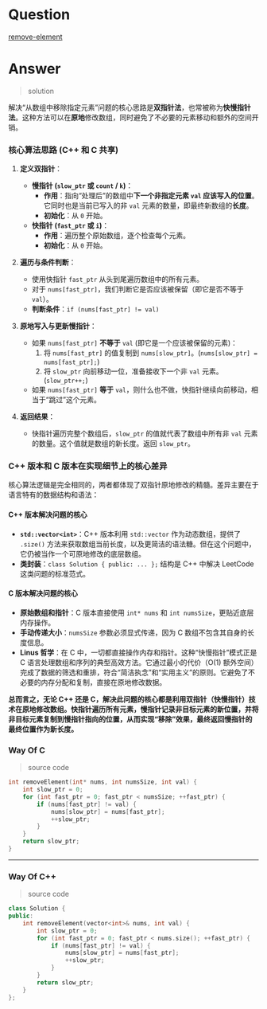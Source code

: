 # Question

[remove-element](https://leetcode.cn/problems/remove-element/)



# Answer

> solution

解决“从数组中移除指定元素”问题的核心思路是**双指针法**，也常被称为**快慢指针法**。这种方法可以在**原地**修改数组，同时避免了不必要的元素移动和额外的空间开销。

### **核心算法思路 (C++ 和 C 共享)**

1.  **定义双指针**：
    *   **慢指针 (`slow_ptr` 或 `count` / `k`)**：
        *   **作用**：指向“处理后”的数组中**下一个非指定元素 `val` 应该写入的位置**。它同时也是当前已写入的非 `val` 元素的数量，即最终新数组的**长度**。
        *   **初始化**：从 `0` 开始。
    *   **快指针 (`fast_ptr` 或 `i`)**：
        *   **作用**：遍历整个原始数组，逐个检查每个元素。
        *   **初始化**：从 `0` 开始。

2.  **遍历与条件判断**：
    *   使用快指针 `fast_ptr` 从头到尾遍历数组中的所有元素。
    *   对于 `nums[fast_ptr]`，我们判断它是否应该被保留（即它是否不等于 `val`）。
    *   **判断条件**：`if (nums[fast_ptr] != val)`

3.  **原地写入与更新慢指针**：
    *   如果 `nums[fast_ptr]` **不等于** `val` (即它是一个应该被保留的元素)：
        1.  将 `nums[fast_ptr]` 的值复制到 `nums[slow_ptr]`。(`nums[slow_ptr] = nums[fast_ptr];`)
        2.  将 `slow_ptr` 向前移动一位，准备接收下一个非 `val` 元素。(`slow_ptr++;`)
    *   如果 `nums[fast_ptr]` **等于** `val`，则什么也不做，快指针继续向前移动，相当于“跳过”这个元素。

4.  **返回结果**：
    *   快指针遍历完整个数组后，`slow_ptr` 的值就代表了数组中所有非 `val` 元素的数量。这个值就是数组的新长度。返回 `slow_ptr`。

### **C++ 版本和 C 版本在实现细节上的核心差异**

核心算法逻辑是完全相同的，两者都体现了双指针原地修改的精髓。差异主要在于语言特有的数据结构和语法：

#### **C++ 版本解决问题的核心**

*   **`std::vector<int>`**：C++ 版本利用 `std::vector` 作为动态数组，提供了 `.size()` 方法来获取数组当前长度，以及更简洁的语法糖。但在这个问题中，它仍被当作一个可原地修改的底层数组。
*   **类封装**：`class Solution { public: ... };` 结构是 C++ 中解决 LeetCode 这类问题的标准范式。

#### **C 版本解决问题的核心**

*   **原始数组和指针**：C 版本直接使用 `int* nums` 和 `int numsSize`，更贴近底层内存操作。
*   **手动传递大小**：`numsSize` 参数必须显式传递，因为 C 数组不包含其自身的长度信息。
*   **Linus 哲学**：在 C 中，一切都直接操作内存和指针。这种“快慢指针”模式正是 C 语言处理数组和序列的典型高效方法。它通过最小的代价（O(1) 额外空间）完成了数据的筛选和重排，符合“简洁执念”和“实用主义”的原则。它避免了不必要的内存分配和复制，直接在原地修改数据。

**总而言之，无论 C++ 还是 C，解决此问题的核心都是利用双指针（快慢指针）技术在原地修改数组。快指针遍历所有元素，慢指针记录非目标元素的新位置，并将非目标元素复制到慢指针指向的位置，从而实现“移除”效果，最终返回慢指针的最终位置作为新长度。**

### Way Of C

> source code

```c
int removeElement(int* nums, int numsSize, int val) {
    int slow_ptr = 0;
    for (int fast_ptr = 0; fast_ptr < numsSize; ++fast_ptr) {
        if (nums[fast_ptr] != val) {
            nums[slow_ptr] = nums[fast_ptr];
            ++slow_ptr;
        }
    }
    return slow_ptr;
}
```

---

### Way Of C++

> source code

```c++
class Solution {
public:
    int removeElement(vector<int>& nums, int val) {
        int slow_ptr = 0;
        for (int fast_ptr = 0; fast_ptr < nums.size(); ++fast_ptr) {
            if (nums[fast_ptr] != val) {
                nums[slow_ptr] = nums[fast_ptr];
                ++slow_ptr;
            }
        }
        return slow_ptr;
    }
};
```
